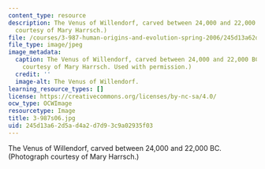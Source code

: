 ```yaml
---
content_type: resource
description: The Venus of Willendorf, carved between 24,000 and 22,000 BC. (Photograph
  courtesy of Mary Harrsch.)
file: /courses/3-987-human-origins-and-evolution-spring-2006/245d13a62d5ad4a2d7d93c9a02935f03_3-987s06.jpg
file_type: image/jpeg
image_metadata:
  caption: The Venus of Willendorf, carved between 24,000 and 22,000 BC. (Photograph
    courtesy of Mary Harrsch. Used with permission.)
  credit: ''
  image-alt: The Venus of Willendorf.
learning_resource_types: []
license: https://creativecommons.org/licenses/by-nc-sa/4.0/
ocw_type: OCWImage
resourcetype: Image
title: 3-987s06.jpg
uid: 245d13a6-2d5a-d4a2-d7d9-3c9a02935f03
---
```

The Venus of Willendorf, carved between 24,000 and 22,000 BC. (Photograph courtesy of Mary Harrsch.)